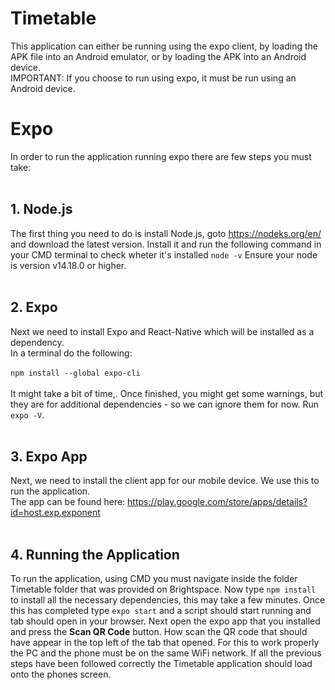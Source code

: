 # Timetable

This application can either be running using the expo client, by loading the APK file into an Android emulator, or by loading the APK into an Android device.
</br>IMPORTANT: If you choose to run using expo, it must be run using an Android device.

# Expo
In order to run the application running expo there are few steps you must take:
</br>
</br><h2>1. Node.js</h2>
The first thing you need to do is install Node.js, goto https://nodeks.org/en/ and download the latest version. Install it and run the following command in your CMD terminal to check wheter it's installed `node -v` Ensure your node is version v14.18.0 or higher.
</br>
</br><h2>2. Expo</h2>
Next we need to install Expo and React-Native which will be installed as a dependency.
</br>In a terminal do the following:
</br>
</br>`npm install --global expo-cli`
</br>
</br>It might take a bit of time,. Once finished, you might get some warnings, but they are for additional dependencies - so we can ignore them for now. Run `expo -V`.
</br>
</br><h2>3. Expo App</h2>
Next, we need to install the client app for our mobile device. We use this to run the application.
</br> The app can be found here: https://play.google.com/store/apps/details?id=host.exp.exponent
</br>
</br><h2>4. Running the Application</h2>
To run the application, using CMD you must navigate inside the folder Timetable folder that was provided on Brightspace. Now type `npm install` to install all the necessary dependencies, this may take a few minutes. Once this has completed type `expo start` and a script should start running and tab should open in your browser. Next open the expo app that you installed and press the **Scan QR Code** button. How scan the QR code that should have appear in the top left of the tab that opened. For this to work properly the PC and the phone must be on the same WiFi network. If all the previous steps have been followed correctly the Timetable application should load onto the phones screen.
